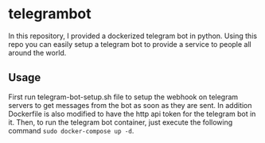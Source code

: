 # telegrambot
In this repository, I provided a dockerized telegram bot in python. Using this repo you can easily setup a telegram bot to provide a service to people all around the world.
## Usage
First run telegram-bot-setup.sh file to setup the webhook on telegram servers to get messages from the bot as soon as they are sent. In addition Dockerfile is also modified to have the http api token for the telegram bot in it. Then, to run the telegram bot container, just execute the following command `sudo docker-compose up -d`.
